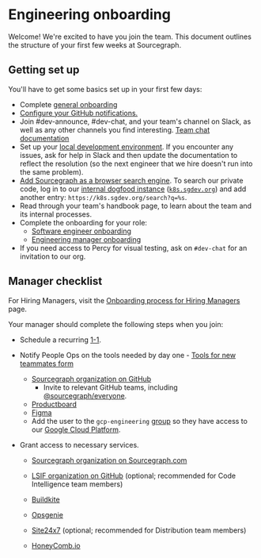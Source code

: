 # Engineering onboarding

Welcome! We're excited to have you join the team. This document outlines the structure of your first few weeks at Sourcegraph.

## Getting set up

You'll have to get some basics set up in your first few days:

- Complete [general onboarding](../../people-ops/onboarding/index.md#general-onboarding-checklist)
- [Configure your GitHub notifications.](../github-notifications/index.md)
- Join #dev-announce, #dev-chat, and your team's channel on Slack, as well as any other channels you find interesting. [Team chat documentation](../../communication/team_chat.md#engineering)
- Set up your [local development environment](https://github.com/sourcegraph/sourcegraph/blob/main/doc/dev/getting-started/index.md). If you encounter any issues, ask for help in Slack and then update the documentation to reflect the resolution (so the next engineer that we hire doesn't run into the same problem).
- [Add Sourcegraph as a browser search engine](https://docs.sourcegraph.com/integration/browser_search_engine). To search our private code, log in to our [internal dogfood instance](../deployments/instances.md#k8s-sgdev-org) ([`k8s.sgdev.org`](https://k8s.sgdev.org)) and add another entry: `https://k8s.sgdev.org/search?q=%s`.
- Read through your team's handbook page, to learn about the team and its internal processes.
- Complete the onboarding for your role:
  - [Software engineer onboarding](software-engineer-onboarding.md)
  - [Engineering manager onboarding](engineering-manager-onboarding.md)
- If you need access to Percy for visual testing, ask on `#dev-chat` for an invitation to our org.

## Manager checklist

For Hiring Managers, visit the [Onboarding process for Hiring Managers](../../people-ops/onboarding/onboarding-for-hiring-managers.md) page.

Your manager should complete the following steps when you join:

- Schedule a recurring [1-1](../../leadership/1-1.md).
- Notify People Ops on the tools needed by day one - [Tools for new teammates form](https://docs.google.com/forms/d/e/1FAIpQLSeQjfoLjAZUim7pVYw9joQCssXuVz2t2RlpjLadzmHrj15cwQ/viewform)
  - [Sourcegraph organization on GitHub](https://github.com/orgs/sourcegraph/people)
    - Invite to relevant GitHub teams, including [@sourcegraph/everyone](https://github.com/orgs/sourcegraph/teams/everyone).
  - [Productboard](https://sourcegraph.productboard.com)
  - [Figma](https://figma.com)
  - Add the user to the `gcp-engineering` [group](https://console.cloud.google.com/iam-admin/groups?orgonly=true&project=&folder=&organizationId=1006954638239&supportedpurview=organizationId) so they have access to our [Google Cloud Platform](../environments.md).
- Grant access to necessary services.

  - [Sourcegraph organization on Sourcegraph.com](https://sourcegraph.com/organizations/sourcegraph/members)
  - [LSIF organization on GitHub](https://github.com/orgs/lsif/people) (optional; recommended for Code Intelligence team members)
  - [Buildkite](https://buildkite.com/organizations/sourcegraph/users/new)
  - [Opsgenie](https://sourcegraph.app.opsgenie.com/settings/users/)

  - [Site24x7](https://www.site24x7.com) (optional; recommended for Distribution team members)
  - [HoneyComb.io](https://www.honeycomb.io/)
